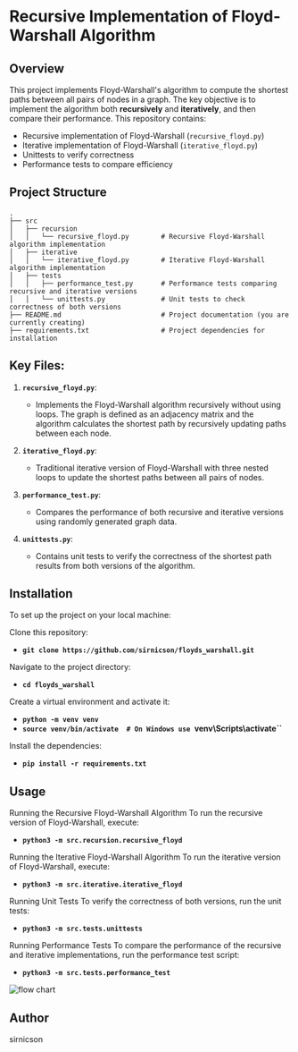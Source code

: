 # Recursive Implementation of Floyd-Warshall Algorithm

## Overview

This project implements Floyd-Warshall's algorithm to compute the shortest paths between all pairs of nodes in a graph. The key objective is to implement the algorithm both **recursively** and **iteratively**, and then compare their performance. This repository contains:

- Recursive implementation of Floyd-Warshall (`recursive_floyd.py`)
- Iterative implementation of Floyd-Warshall (`iterative_floyd.py`)
- Unittests to verify correctness
- Performance tests to compare efficiency

## Project Structure
```plaintext
.
├── src
│   ├── recursion
│   │   └── recursive_floyd.py        # Recursive Floyd-Warshall algorithm implementation
│   ├── iterative
│   │   └── iterative_floyd.py        # Iterative Floyd-Warshall algorithm implementation
│   ├── tests
│   │   ├── performance_test.py       # Performance tests comparing recursive and iterative versions
│   │   └── unittests.py              # Unit tests to check correctness of both versions
├── README.md                         # Project documentation (you are currently creating)
├── requirements.txt                  # Project dependencies for installation
```

## Key Files:

1. **`recursive_floyd.py`**:
   - Implements the Floyd-Warshall algorithm recursively without using loops. The graph is defined as an adjacency matrix and the algorithm calculates the shortest path by recursively updating paths between each node.

2. **`iterative_floyd.py`**:
   - Traditional iterative version of Floyd-Warshall with three nested loops to update the shortest paths between all pairs of nodes.

3. **`performance_test.py`**:
   - Compares the performance of both recursive and iterative versions using randomly generated graph data.

4. **`unittests.py`**:
   - Contains unit tests to verify the correctness of the shortest path results from both versions of the algorithm.

## Installation

To set up the project on your local machine:

Clone this repository: 
- **`git clone https://github.com/sirnicson/floyds_warshall.git`**

Navigate to the project directory:

- **`cd floyds_warshall`**

Create a virtual environment and activate it:
- **`python -m venv venv`**
- **`source venv/bin/activate  # On Windows use `venv\Scripts\activate``**

Install the dependencies:
-  **`pip install -r requirements.txt`**


## Usage

Running the Recursive Floyd-Warshall Algorithm To run the recursive version of Floyd-Warshall, execute:
-  **`python3 -m src.recursion.recursive_floyd`**

Running the Iterative Floyd-Warshall Algorithm To run the iterative version of Floyd-Warshall, execute:
-  **`python3 -m src.iterative.iterative_floyd`**

Running Unit Tests To verify the correctness of both versions, run the unit tests:
-  **`python3 -m src.tests.unittests`**

Running Performance Tests To compare the performance of the recursive and iterative implementations,
run the performance test script:
-  **`python3 -m src.tests.performance_test`**
  
![flow chart](https://github.com/user-attachments/assets/1acd6a97-ec71-48d8-b6f0-a003db26ced9)

## Author
sirnicson


